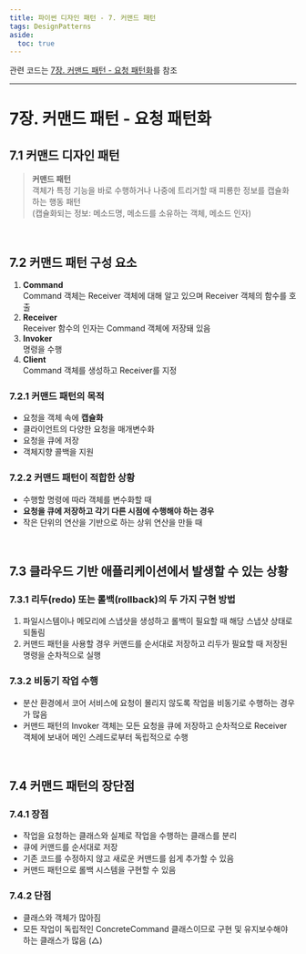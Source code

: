 ```yaml
---
title: 파이썬 디자인 패턴 - 7. 커맨드 패턴
tags: DesignPatterns
aside:
  toc: true
---
```


관련 코드는 [7장. 커맨드 패턴 - 요청 패턴화](https://github.com/alchemine/design_pattern/tree/main/7%EC%9E%A5.%20%EC%BB%A4%EB%A7%A8%EB%93%9C%20%ED%8C%A8%ED%84%B4%20-%20%EC%9A%94%EC%B2%AD%20%ED%8C%A8%ED%84%B4%ED%99%94)를 참조

<!--more-->
---

# 7장. 커맨드 패턴 - 요청 패턴화
## 7.1 커맨드 디자인 패턴
> **커맨드 패턴** \
객체가 특정 기능을 바로 수행하거나 나중에 트리거할 때 피룡한 정보를 캡슐화하는 행동 패턴 \
(캡슐화되는 정보: 메소드명, 메소드를 소유하는 객체, 메소드 인자)


<br>

## 7.2 커맨드 패턴 구성 요소
1. **Command** \
Command 객체는 Receiver 객체에 대해 알고 있으며 Receiver 객체의 함수를 호출
2. **Receiver** \
Receiver 함수의 인자는 Command 객체에 저장돼 있음
3. **Invoker** \
명령을 수행
4. **Client** \
Command 객체를 생성하고 Receiver를 지정

### 7.2.1 커맨드 패턴의 목적
- 요청을 객체 속에 **캡슐화**
- 클라이언트의 다양한 요청을 매개변수화
- 요청을 큐에 저장
- 객체지향 콜백을 지원

### 7.2.2 커맨드 패턴이 적합한 상황
- 수행할 명령에 따라 객체를 변수화할 때
- **요청을 큐에 저장하고 각기 다른 시점에 수행해야 하는 경우**
- 작은 단위의 연산을 기반으로 하는 상위 연산을 만들 때


<br>

## 7.3 클라우드 기반 애플리케이션에서 발생할 수 있는 상황
### 7.3.1 리두(redo) 또는 롤백(rollback)의 두 가지 구현 방법
1. 파일시스템이나 메모리에 스냅샷을 생성하고 롤백이 필요할 때 해당 스냅샷 상태로 되돌림
2. 커맨드 패턴을 사용할 경우 커맨드를 순서대로 저장하고 리두가 필요할 때 저장된 명령을 순차적으로 실행

### 7.3.2 비동기 작업 수행
- 분산 환경에서 코어 서비스에 요청이 몰리지 않도록 작업을 비동기로 수행하는 경우가 많음
- 커맨드 패턴의 Invoker 객체는 모든 요청을 큐에 저장하고 순차적으로 Receiver 객체에 보내어 메인 스레드로부터 독립적으로 수행


<br>

## 7.4 커맨드 패턴의 장단점
### 7.4.1 장점
- 작업을 요청하는 클래스와 실제로 작업을 수행하는 클래스를 분리
- 큐에 커맨드를 순서대로 저장
- 기존 코드를 수정하지 않고 새로운 커맨드를 쉽게 추가할 수 있음
- 커맨드 패턴으로 롤백 시스템을 구현할 수 있음

### 7.4.2 단점
- 클래스와 객체가 많아짐
- 모든 작업이 독립적인 ConcreteCommand 클래스이므로 구현 및 유지보수해야 하는 클래스가 많음 (△)
